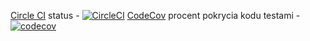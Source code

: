 [Circle CI](https://circleci.com/gh/wzieleziecki) status - [![CircleCI](https://circleci.com/gh/wzieleziecki/spring-cirlceci-recipe-app.svg?style=svg)](https://circleci.com/gh/wzieleziecki/spring-cirlceci-recipe-app)
[CodeCov](https://codecov.io/gh/wzieleziecki/spring-cirlceci-recipe-app/) procent pokrycia kodu testami - [![codecov](https://codecov.io/gh/wzieleziecki/spring-cirlceci-recipe-app/branch/master/graph/badge.svg)](https://codecov.io/gh/wzieleziecki/spring-cirlceci-recipe-app)

